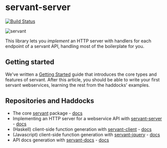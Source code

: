 # servant-server

[![Build Status](https://secure.travis-ci.org/haskell-servant/servant-server.svg)](http://travis-ci.org/haskell-servant/servant-server)

![servant](https://raw.githubusercontent.com/haskell-servant/servant/master/servant.png)

This library lets you *implement* an HTTP server with handlers for each endpoint of a servant API, handling most of the boilerplate for you.

## Getting started

We've written a [Getting Started](http://haskell-servant.github.io/getting-started/) guide that introduces the core types and features of servant. After this article, you should be able to write your first servant webservices, learning the rest from the haddocks' examples.

## Repositories and Haddocks

- The core [servant](http://github.com/haskell-servant) package - [docs](http://hackage.haskell.org/package/servant)
- Implementing an HTTP server for a webservice API with [servant-server](http://github.com/haskell-servant/servant-server) - [docs](http://hackage.haskell.org/package/servant-server)
- (Haskell) client-side function generation with [servant-client](http://github.com/haskell-servant/servant-client) - [docs](http://hackage.haskell.org/package/servant-client)
- (Javascript) client-side function generation with [servant-jquery](http://github.com/haskell-servant/servant-jquery) - [docs](http://hackage.haskell.org/package/servant-jquery)
- API docs generation with [servant-docs](http://github.com/haskell-servant/servant-docs) - [docs](http://hackage.haskell.org/package/servant-docs)
